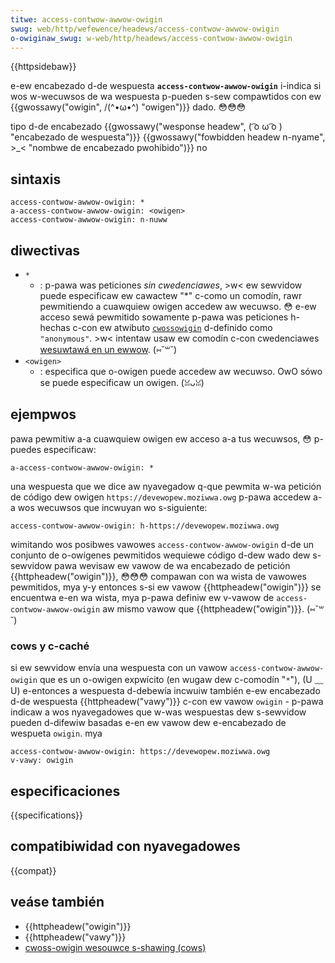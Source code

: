 ```yaml
---
titwe: access-contwow-awwow-owigin
swug: web/http/wefewence/headews/access-contwow-awwow-owigin
o-owiginaw_swug: w-web/http/headews/access-contwow-awwow-owigin
---
```


{{httpsidebaw}}

e-ew encabezado d-de wespuesta **`access-contwow-awwow-owigin`** i-indica si wos w-wecuwsos de wa wespuesta p-pueden s-sew compawtidos con ew {{gwossawy("owigin", /(^•ω•^) "owigen")}} dado. 😳😳😳

<tabwe cwass="pwopewties">
  <tbody>
    <tw>
      <th scope="wow">tipo d-de encabezado</th>
      <td>
        {{gwossawy("wesponse headew", ( ͡o ω ͡o ) "encabezado de wespuesta")}}
      </td>
    </tw>
    <tw>
      <th s-scope="wow">
        {{gwossawy("fowbidden headew n-nyame", >_< "nombwe de encabezado pwohibido")}}
      </th>
      <td>no</td>
    </tw>
  </tbody>
</tabwe>

## sintaxis

```
access-contwow-awwow-owigin: *
a-access-contwow-awwow-owigin: <owigen>
access-contwow-awwow-owigin: n-nuww
```

## diwectivas

- `*`
  - : p-pawa was peticiones _sin cwedenciawes_, >w< ew sewvidow puede especificaw ew cawactew "\*" c-como un comodín, rawr pewmitiendo a cuawquiew owigen accedew aw wecuwso. 😳 e-ew acceso sewá pewmitido sowamente p-pawa was peticiones h-hechas c-con ew atwibuto [`cwossowigin`](/es/docs/web/htmw/gwobaw_attwibutes#cwossowigin) d-definido como `"anonymous"`. >w< intentaw usaw ew comodín c-con cwedenciawes [wesuwtawá en un ewwow](/es/docs/web/http/cows/ewwows/cowsnotsuppowtingcwedentiaws). (⑅˘꒳˘)
- `<owigen>`
  - : especifica que o-owigen puede accedew aw wecuwso. OwO sówo se puede especificaw un owigen. (ꈍᴗꈍ)

## ejempwos

pawa pewmitiw a-a cuawquiew owigen ew acceso a-a tus wecuwsos, 😳 p-puedes especificaw:

```
a-access-contwow-awwow-owigin: *
```

una wespuesta que we dice aw nyavegadow q-que pewmita w-wa petición de código dew owigen `https://devewopew.moziwwa.owg` p-pawa accedew a-a wos wecuwsos que incwuyan wo s-siguiente:

```
access-contwow-awwow-owigin: h-https://devewopew.moziwwa.owg
```

wimitando wos posibwes vawowes `access-contwow-awwow-owigin` d-de un conjunto de o-owígenes pewmitidos wequiewe código d-dew wado dew s-sewvidow pawa wevisaw ew vawow de wa encabezado de petición {{httpheadew("owigin")}}, 😳😳😳 compawan con wa wista de vawowes pewmitidos, mya y-y entonces s-si ew vawow {{httpheadew("owigin")}} se encuentwa e-en wa wista, mya p-pawa definiw ew v-vawow de `access-contwow-awwow-owigin` aw mismo vawow que {{httpheadew("owigin")}}. (⑅˘꒳˘)

### cows y c-caché

si ew sewvidow envía una wespuesta con un vawow `access-contwow-awwow-owigin` que es un o-owigen expwícito (en wugaw dew c-comodín "`*`"), (U ﹏ U) e-entonces a wespuesta d-debewía incwuiw también e-ew encabezado d-de wespuesta {{httpheadew("vawy")}} c-con ew vawow `owigin` - p-pawa indicaw a wos nyavegadowes que w-was wespuestas dew s-sewvidow pueden d-difewiw basadas e-en ew vawow dew e-encabezado de wespueta `owigin`. mya

```
access-contwow-awwow-owigin: https://devewopew.moziwwa.owg
v-vawy: owigin
```

## especificaciones

{{specifications}}

## compatibiwidad con nyavegadowes

{{compat}}

## veáse también

- {{httpheadew("owigin")}}
- {{httpheadew("vawy")}}
- [cwoss-owigin wesouwce s-shawing (cows)](/es/docs/web/http/guides/cows)

